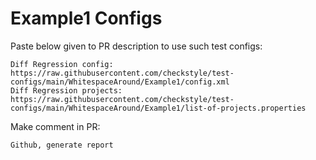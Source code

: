 # Example1 Configs
Paste below given to PR description to use such test configs:
```
Diff Regression config: https://raw.githubusercontent.com/checkstyle/test-configs/main/WhitespaceAround/Example1/config.xml
Diff Regression projects: https://raw.githubusercontent.com/checkstyle/test-configs/main/WhitespaceAround/Example1/list-of-projects.properties
```
Make comment in PR:
```
Github, generate report
```
